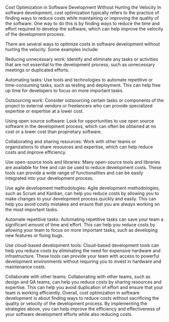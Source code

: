 Cost Optimization in Software Development Without Hurting the Velocity
In software development, cost optimization typically refers to the practice of finding ways to reduce costs while maintaining or improving the quality of the software. One way to do this is by finding ways to reduce the time and effort required to develop the software, which can help improve the velocity of the development process.

There are several ways to optimize costs in software development without hurting the velocity. Some examples include:

Reducing unnecessary work: Identify and eliminate any tasks or activities that are not essential to the development process, such as unnecessary meetings or duplicated efforts.

Automating tasks: Use tools and technologies to automate repetitive or time-consuming tasks, such as testing and deployment. This can help free up time for developers to focus on more important tasks.

Outsourcing work: Consider outsourcing certain tasks or components of the project to external vendors or freelancers who can provide specialized expertise or expertise at a lower cost.

Using open source software: Look for opportunities to use open source software in the development process, which can often be obtained at no cost or a lower cost than proprietary software.

Collaborating and sharing resources: Work with other teams or organizations to share resources and expertise, which can help reduce costs and improve efficiency.


Use open-source tools and libraries: Many open-source tools and libraries are available for free and can be used to reduce development costs. These tools can provide a wide range of functionalities and can be easily integrated into your development process.

Use agile development methodologies: Agile development methodologies, such as Scrum and Kanban, can help you reduce costs by allowing you to make changes to your development process quickly and easily. This can help you avoid costly mistakes and ensure that you are always working on the most important tasks.

Automate repetitive tasks: Automating repetitive tasks can save your team a significant amount of time and effort. This can help you reduce costs by allowing your team to focus on more important tasks, such as developing new features or fixing bugs.

Use cloud-based development tools: Cloud-based development tools can help you reduce costs by eliminating the need for expensive hardware and infrastructure. These tools can provide your team with access to powerful development environments without requiring you to invest in hardware and maintenance costs.

Collaborate with other teams: Collaborating with other teams, such as design and QA teams, can help you reduce costs by sharing resources and expertise. This can help you avoid duplication of effort and ensure that your team is working efficiently.
Overall, cost optimization in software development is about finding ways to reduce costs without sacrificing the quality or velocity of the development process. By implementing the strategies above, you can help improve the efficiency and effectiveness of your software development efforts while also reducing costs.
